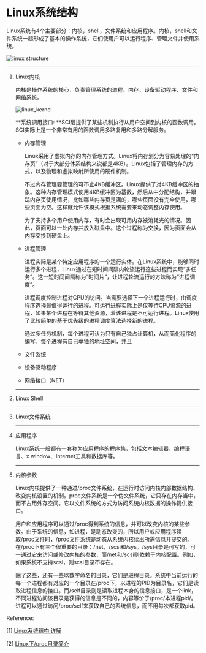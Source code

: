 # Linux系统结构

Linux系统有4个主要部分：内核，shell，文件系统和应用程序。内核，shell和文件系统一起形成了基本的操作系统，它们使用户可以运行程序、管理文件并使用系统。

![linux structure](/media/yossarian42/blog/images/linux_structure.png)

------

1. Linux内核

   内核是操作系统的核心，负责管理系统的进程、内存、设备驱动程序、文件和网络系统。

   ![linux_kernel](/media/yossarian42/blog/images/linux_kernel.jpg)

   **系统调用接口: **SCI层提供了某些机制执行从用户空间到内核的函数调用。SCI实际上是一个非常有用的函数调用多路复用和多路分解服务。

   + 内存管理

     Linux采用了虚拟内存的内存管理方式。Linux将内存划分为容易处理的“内存页”（对于大部分体系结构来说都是4KB）。Linux包括了管理内存的方式，以及物理和虚拟映射所使用的硬件机制。

     不过内存管理要管理的可不止4KB缓冲区。Linux提供了对4KB缓冲区的抽象。这种内存管理模式使用4KB缓冲区为基数，然后从中分配结构，并跟踪内存页使用情况，比如哪些内存页是满的，哪些页面没有完全使用，哪些页面为空。这样就允许该模式根据系统需要来动态调整内存使用。

     为了支持多个用户使用内存，有时会出现可用内存被消耗光的情况。因此，页面可以一处内存并放入磁盘中。这个过程称为交换，因为页面会从内存交换到硬盘上。

   + 进程管理

     进程实际是某个特定应用程序的一个运行实体。在Linux系统中，能够同时运行多个进程，Linux通过在短时间间隔内轮流运行这些进程而实现“多任务”。这一短时间间隔称为“时间片”，让进程轮流运行的方法称为“进程调度”。

     进程调度控制进程对CPU的访问。当需要选择下一个进程运行时，由调度程序选择最值得运行的进程。可运行进程实际上是仅等待CPU资源的进程，如果某个进程在等待其他资源，着该进程是不可运行进程。Linux使用了比较简单的基于优先级的进程调度算法选择新的进程。

     通过多任务机制，每个进程可认为只有自己独占计算机，从而简化程序的编写。每个进程有自己单独的地址空间，并且

   + 文件系统

   + 设备驱动程序

   + 网络接口（NET）

     

   ------

2. Linux Shell

   ------

3. Linux文件系统

   ------

4. 应用程序

   Linux系统一般都有一套称为应用程序的程序集，包括文本编辑器、编程语言、x window、Internet工具和数据库等。

   ------

5. 内核参数

   Linux内核提供了一种通过/proc文件系统，在运行时访问内核内部数据结构、改变内核设置的机制。proc文件系统是一个伪文件系统，它只存在内存当中，而不占用外存空间。它以文件系统的方式为访问系统内核数据的操作提供接口。

   用户和应用程序可以通过/proc得到系统的信息，并可以改变内核的某些参数。由于系统的信息，如进程，是动态改变的，所以用户或应用程序读取/proc文件时，/proc文件系统是动态从系统内核读出所需信息并提交的。在/proc下有三个很重要的目录：/net，/scsi和/sys。/sys目录是可写的，可一通过它来访问或修改内核的参数，而/net和/scsi则依赖于内核配置。例如，如果系统不支持scsi，则scsi目录不存在。

   除了这些，还有一些以数字命名的目录，它们是进程目录。系统中当前运行的每一个进程都有对应的一个目录在/proc下，以进程的PID为目录名，它们是读取进程信息的接口。而/self目录则是读取进程本身的信息接口，是一个link，不同进程访问该目录是获得的信息是不同的，内容等价于/proc/本进程pid/。进程可以通过访问/proc/self来获取自己的系统信息，而不用每次都获取pid。







Reference:

[1] [Linux系统结构 详解](<https://blog.csdn.net/hguisu/article/details/6122513#t7>)

[2] [Linux下/proc目录简介](<https://blog.csdn.net/zdwzzu2006/article/details/7747977>)

